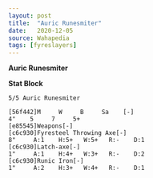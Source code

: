 ```yaml
---
layout: post
title:  "Auric Runesmiter"
date:   2020-12-05
source: Wahapedia
tags: [fyreslayers]
---
```


**Auric Runesmiter**

**Stat Block**
```
5/5 Auric Runesmiter
```

```
[56f442]M     W     B     Sa    [-]
4"    5     7     5+    
[e85545]Weapons[-]
[c6c930]Fyresteel Throwing Axe[-]
8"     A:1    H:5+   W:5+   R:-    D:1   
[c6c930]Latch-axe[-]
1"     A:1    H:4+   W:3+   R:-    D:2   
[c6c930]Runic Iron[-]
1"     A:2    H:3+   W:4+   R:-    D:1   
```


